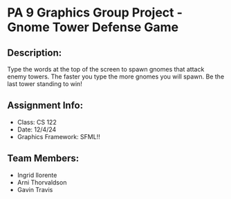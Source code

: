 # PA 9 Graphics Group Project - Gnome Tower Defense Game

## Description:
Type the words at the top of the screen to spawn gnomes that attack enemy towers. The faster you type the more gnomes you will spawn. Be the last tower standing to win!

## Assignment Info:
- Class: CS 122
- Date: 12/4/24
- Graphics Framework: SFML!!

## Team Members:
- Ingrid llorente
- Arni Thorvaldson
- Gavin Travis